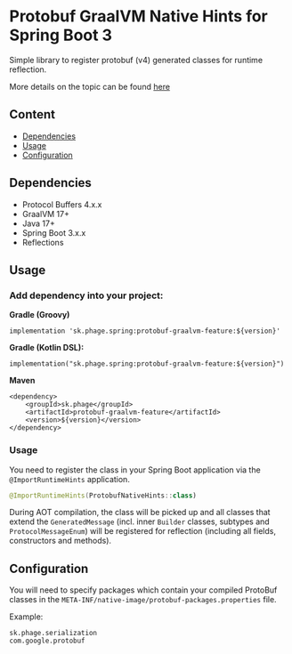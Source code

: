 # Protobuf GraalVM Native Hints for Spring Boot 3

Simple library to register protobuf (v4) generated classes for runtime reflection.

More details on the topic can be
found [here](https://www.graalvm.org/latest/reference-manual/native-image/dynamic-features/Reflection/#configuration-with-features)

## Content

- [Dependencies](#dependencies)
- [Usage](#usage)
- [Configuration](#usage)

## Dependencies

- Protocol Buffers 4.x.x
- GraalVM 17+
- Java 17+
- Spring Boot 3.x.x
- Reflections

## Usage

### Add dependency into your project:

**Gradle (Groovy)**

```
implementation 'sk.phage.spring:protobuf-graalvm-feature:${version}'
```

**Gradle (Kotlin DSL):**

```
implementation("sk.phage.spring:protobuf-graalvm-feature:${version}")
```

**Maven**

```
<dependency>
    <groupId>sk.phage</groupId>
    <artifactId>protobuf-graalvm-feature</artifactId>
    <version>${version}</version>
</dependency>
```

### Usage

You need to register the class in your Spring Boot application via the `@ImportRuntimeHints` application.

```kotlin
@ImportRuntimeHints(ProtobufNativeHints::class)
```

During AOT compilation, the class will be picked up and all classes that extend the `GeneratedMessage` (incl. inner `Builder` classes, subtypes and `ProtocolMessageEnum`) will be registered for reflection (including all fields, constructors
and methods).

## Configuration

You will need to specify packages which contain your compiled ProtoBuf classes in the `META-INF/native-image/protobuf-packages.properties` file.

Example:

```properties
sk.phage.serialization
com.google.protobuf
```
